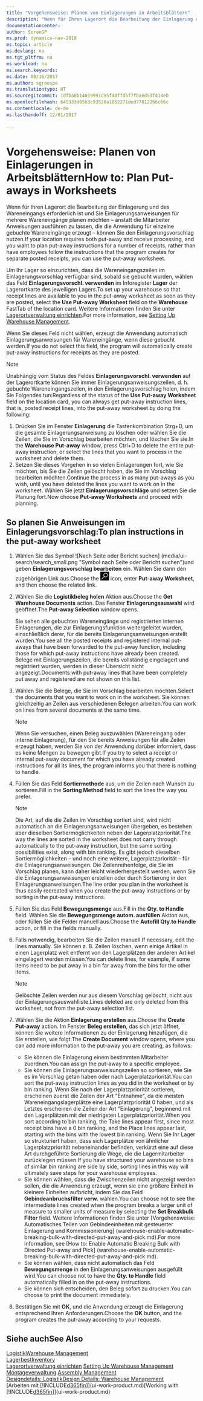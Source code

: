 ```yaml
---
title: "Vorgehensweise: Planen von Einlagerungen in Arbeitsblättern"
description: "Wenn für Ihren Lagerort die Bearbeitung der Einlagerung und des Wareneingangs erforderlich ist und Sie Einlagerungsanweisungen für mehrere Wareneingänge planen möchten – anstatt die Mitarbeiter Anweisungen ausführen zu lassen, die die Anwendung für einzelne gebuchte Wareneingänge erzeugt – können Sie den Einlagerungsvorschlag nutzen."
documentationcenter: 
author: SorenGP
ms.prod: dynamics-nav-2018
ms.topic: article
ms.devlang: na
ms.tgt_pltfrm: na
ms.workload: na
ms.search.keywords: 
ms.date: 08/16/2017
ms.author: sgroespe
ms.translationtype: HT
ms.sourcegitcommit: 1dfba8b14019991c95f40ffd5f7fbaed5df414eb
ms.openlocfilehash: 645333d05b3c93526a1852271ded77812266c66c
ms.contentlocale: de-de
ms.lasthandoff: 12/01/2017

---
```

# <a name="how-to-plan-put-aways-in-worksheets"></a><span data-ttu-id="9315d-103">Vorgehensweise: Planen von Einlagerungen in Arbeitsblättern</span><span class="sxs-lookup"><span data-stu-id="9315d-103">How to: Plan Put-aways in Worksheets</span></span>
<span data-ttu-id="9315d-104">Wenn für Ihren Lagerort die Bearbeitung der Einlagerung und des Wareneingangs erforderlich ist und Sie Einlagerungsanweisungen für mehrere Wareneingänge planen möchten – anstatt die Mitarbeiter Anweisungen ausführen zu lassen, die die Anwendung für einzelne gebuchte Wareneingänge erzeugt – können Sie den Einlagerungsvorschlag nutzen.</span><span class="sxs-lookup"><span data-stu-id="9315d-104">If your location requires both put-away and receive processing, and you want to plan put-away instructions for a number of receipts, rather than have employees follow the instructions that the program creates for separate posted receipts, you can use the put-away worksheet.</span></span>  

<span data-ttu-id="9315d-105">Um Ihr Lager so einzurichten, dass die Wareneingangszeilen im Einlagerungsvorschlag verfügbar sind, sobald sie gebucht wurden, wählen das Feld **Einlagerungsvorschl. verwenden** im Inforegister **Lager** der Lagerortkarte des jeweiligen Lagers.</span><span class="sxs-lookup"><span data-stu-id="9315d-105">To set up your warehouse so that receipt lines are available to you in the put-away worksheet as soon as they are posted, select the **Use Put-away Worksheet** field on the **Warehouse** FastTab of the location card.</span></span> <span data-ttu-id="9315d-106">Weitere Informationen finden Sie unter [Lagerortverwaltung einrichten](warehouse-setup-warehouse.md).</span><span class="sxs-lookup"><span data-stu-id="9315d-106">For more information, see [Setting Up Warehouse Management](warehouse-setup-warehouse.md).</span></span>  

<span data-ttu-id="9315d-107">Wenn Sie dieses Feld nicht wählen, erzeugt die Anwendung automatisch Einlagerungsanweisungen für Wareneingänge, wenn diese gebucht werden.</span><span class="sxs-lookup"><span data-stu-id="9315d-107">If you do not select this field, the program will automatically create put-away instructions for receipts as they are posted.</span></span>  

> [!NOTE]  
>  <span data-ttu-id="9315d-108">Unabhängig vom Status des Feldes **Einlagerungsvorschl. verwenden** auf der Lagerortkarte können Sie immer Einlagerungsanweisungszeilen, d. h. gebuchte Wareneingangszeilen, in den Einlagerungsvorschlag holen, indem Sie Folgendes tun:</span><span class="sxs-lookup"><span data-stu-id="9315d-108">Regardless of the status of the **Use Put-away Worksheet** field on the location card, you can always get put-away instruction lines, that is, posted receipt lines, into the put-away worksheet by doing the following:</span></span>  
>   
>  1.  <span data-ttu-id="9315d-109">Drücken Sie im Fenster **Einlagerung** die Tastenkombination Strg+D, um die gesamte Einlagerungsanweisung zu löschen oder wählen Sie die Zeilen, die Sie im Vorschlag bearbeiten möchten, und löschen Sie sie.</span><span class="sxs-lookup"><span data-stu-id="9315d-109">In the **Warehouse Put-away** window, press Ctrl+D to delete the entire put-away instruction, or select the lines that you want to process in the worksheet and delete them.</span></span>  
> 2.  <span data-ttu-id="9315d-110">Setzen Sie dieses Vorgehen in so vielen Einlagerungen fort, wie Sie möchten, bis Sie die Zeilen gelöscht haben, die Sie im Vorschlag bearbeiten möchten.</span><span class="sxs-lookup"><span data-stu-id="9315d-110">Continue the process in as many put-aways as you wish, until you have deleted the lines you want to work on in the worksheet.</span></span> <span data-ttu-id="9315d-111">Wählen Sie jetzt **Einlagerungsvorschläge** und setzen Sie die Planung fort.</span><span class="sxs-lookup"><span data-stu-id="9315d-111">Now choose **Put-away Worksheets** and proceed with planning.</span></span>  

## <a name="to-plan-instructions-in-the-put-away-worksheet"></a><span data-ttu-id="9315d-112">So planen Sie Anweisungen im Einlagerungsvorschlag:</span><span class="sxs-lookup"><span data-stu-id="9315d-112">To plan instructions in the put-away worksheet</span></span>  
1.  <span data-ttu-id="9315d-113">Wählen Sie das Symbol ![Nach Seite oder Bericht suchen] (media/ui-search/search_small.png "Symbol nach Seite oder Bericht suchen")und geben **Einlagerungsvorschlag bearbeiten** ein. Wählen Sie dann den zugehörigen Link aus.</span><span class="sxs-lookup"><span data-stu-id="9315d-113">Choose the ![Search for Page or Report](media/ui-search/search_small.png "Search for Page or Report icon") icon, enter **Put-away Worksheet**, and then choose the related link.</span></span>  
2.  <span data-ttu-id="9315d-114">Wählen Sie die **Logistikbeleg holen** Aktion aus.</span><span class="sxs-lookup"><span data-stu-id="9315d-114">Choose the **Get Warehouse Documents** action.</span></span> <span data-ttu-id="9315d-115">Das Fenster **Einlagerungsauswahl** wird geöffnet.</span><span class="sxs-lookup"><span data-stu-id="9315d-115">The **Put-away Selection** window opens.</span></span>  

    <span data-ttu-id="9315d-116">Sie sehen alle gebuchten Wareneingänge und registrierten internen Einlagerungen, die zur Einlagerungsfunktion weitergeleitet wurden, einschließlich derer, für die bereits Einlagerungsanweisungen erstellt wurden.</span><span class="sxs-lookup"><span data-stu-id="9315d-116">You see all the posted receipts and registered internal put-aways that have been forwarded to the put-away function, including those for which put-away instructions have already been created.</span></span> <span data-ttu-id="9315d-117">Belege mit Einlagerungszeilen, die bereits vollständig eingelagert und registriert wurden, werden in dieser Übersicht nicht angezeigt.</span><span class="sxs-lookup"><span data-stu-id="9315d-117">Documents with put-away lines that have been completely put away and registered are not shown on this list.</span></span>  

3. <span data-ttu-id="9315d-118">Wählen Sie die Belege, die Sie im Vorschlag bearbeiten möchten.</span><span class="sxs-lookup"><span data-stu-id="9315d-118">Select the documents that you want to work on in the worksheet.</span></span> <span data-ttu-id="9315d-119">Sie können gleichzeitig an Zeilen aus verschiedenen Belegen arbeiten.</span><span class="sxs-lookup"><span data-stu-id="9315d-119">You can work on lines from several documents at the same time.</span></span>  

    > [!NOTE]  
    >  <span data-ttu-id="9315d-120">Wenn Sie versuchen, einen Beleg auszuwählen (Wareneingang oder interne Einlagerung), für den Sie bereits Anweisungen für alle Zeilen erzeugt haben, werden Sie von der Anwendung darüber informiert, dass es keine Mengen zu bewegen gibt.</span><span class="sxs-lookup"><span data-stu-id="9315d-120">If you try to select a receipt or internal put-away document for which you have already created instructions for all its lines, the program informs you that there is nothing to handle.</span></span>  

4. <span data-ttu-id="9315d-121">Füllen Sie das Feld **Sortiermethode** aus, um die Zeilen nach Wunsch zu sortieren.</span><span class="sxs-lookup"><span data-stu-id="9315d-121">Fill in the **Sorting Method** field to sort the lines the way you prefer.</span></span>  

    > [!NOTE]  
    >  <span data-ttu-id="9315d-122">Die Art, auf die die Zeilen im Vorschlag sortiert sind, wird nicht automatisch an die Einlagerungsanweisungen übergeben, es bestehen aber dieselben Sortiermöglichkeiten neben der Lagerplatzpriorität.</span><span class="sxs-lookup"><span data-stu-id="9315d-122">The way the lines are sorted in the worksheet does not carry through automatically to the put-away instruction, but the same sorting possibilities exist, along with bin ranking.</span></span> <span data-ttu-id="9315d-123">Es gibt jedoch dieselben Sortiermöglichkeiten – und noch eine weitere, Lagerplatzpriorität – für die Einlagerungsanweisungen. Die Zeilenreihenfolge, die Sie im Vorschlag planen, kann daher leicht wiederhergestellt werden, wenn Sie die Einlagerungsanweisungen erstellen oder durch Sortierung in den Einlagerungsanweisungen.</span><span class="sxs-lookup"><span data-stu-id="9315d-123">The line order you plan in the worksheet is thus easily recreated when you create the put-away instructions or by sorting in the put-away instructions.</span></span>  

5.  <span data-ttu-id="9315d-124">Füllen Sie das Feld **Bewegungsmenge** aus.</span><span class="sxs-lookup"><span data-stu-id="9315d-124">Fill in the **Qty. to Handle** field.</span></span> <span data-ttu-id="9315d-125">Wählen Sie die **Bewegungsmenge autom. ausfüllen** Aktion aus, oder füllen Sie die Felder manuell aus.</span><span class="sxs-lookup"><span data-stu-id="9315d-125">Choose the **Autofill Qty.to Handle** action, or fill in the fields manually.</span></span>  
6.  <span data-ttu-id="9315d-126">Falls notwendig, bearbeiten Sie die Zeilen manuell.</span><span class="sxs-lookup"><span data-stu-id="9315d-126">If necessary, edit the lines manually.</span></span> <span data-ttu-id="9315d-127">Sie können z. B. Zeilen löschen, wenn einige Artikel in einen Lagerplatz weit entfernt von den Lagerplätzen der anderen Artikel eingelagert werden müssen.</span><span class="sxs-lookup"><span data-stu-id="9315d-127">You can delete lines, for example, if some items need to be put away in a bin far away from the bins for the other items.</span></span>  

    > [!NOTE]  
    >  <span data-ttu-id="9315d-128">Gelöschte Zeilen werden nur aus diesem Vorschlag gelöscht, nicht aus der Einlagerungsauswahlliste.</span><span class="sxs-lookup"><span data-stu-id="9315d-128">Lines deleted are only deleted from this worksheet, not from the put-away selection list.</span></span>  

7.  <span data-ttu-id="9315d-129">Wählen Sie die Aktion **Einlagerung erstellen** aus.</span><span class="sxs-lookup"><span data-stu-id="9315d-129">Choose the **Create Put-away** action.</span></span> <span data-ttu-id="9315d-130">Im Fenster **Beleg erstellen**, das sich jetzt öffnet, können Sie weitere Informationen zu der Einlagerung hinzufügen, die Sie erstellen, wie folgt:</span><span class="sxs-lookup"><span data-stu-id="9315d-130">The **Create Document** window opens, where you can add more information to the put-away you are creating, as follows:</span></span>  

    -   <span data-ttu-id="9315d-131">Sie können die Einlagerung einem bestimmten Mitarbeiter zuordnen.</span><span class="sxs-lookup"><span data-stu-id="9315d-131">You can assign the put-away to a specific employee.</span></span>  
    -   <span data-ttu-id="9315d-132">Sie können die Einlagerungsanweisungszeilen so sortieren, wie Sie es im Vorschlag getan haben oder nach Lagerplatzpriorität.</span><span class="sxs-lookup"><span data-stu-id="9315d-132">You can sort the put-away instruction lines as you did in the worksheet or by bin ranking.</span></span> <span data-ttu-id="9315d-133">Wenn Sie nach der Lagerplatzpriorität sortieren, erscheinen zuerst die Zeilen der Art "Entnahme", da die meisten Wareneingangslagerplätze eine Lagerplatzpriorität 0 haben, und als Letztes erscheinen die Zeilen der Art "Einlagerung", beginnend mit den Lagerplätzen mit der niedrigsten Lagerplatzpriorität.</span><span class="sxs-lookup"><span data-stu-id="9315d-133">When you sort according to bin ranking, the Take lines appear first, since most receipt bins have a 0 bin ranking, and the Place lines appear last, starting with the bins with the lowest bin ranking.</span></span> <span data-ttu-id="9315d-134">Wenn Sie Ihr Lager so strukturiert haben, dass sich Lagerplätze von ähnlicher Lagerplatzpriorität nebeneinander befinden, verkürzt eine auf diese Art durchgeführte Sortierung die Wege, die die Lagermitarbeiter zurücklegen müssen.</span><span class="sxs-lookup"><span data-stu-id="9315d-134">If you have structured your warehouse so bins of similar bin ranking are side by side, sorting lines in this way will ultimately save steps for your warehouse employees.</span></span>  
    -   <span data-ttu-id="9315d-135">Sie können wählen, dass die Zwischenzeilen nicht angezeigt werden sollen, die die Anwendung erzeugt, wenn sie eine größere Einheit in kleinere Einheiten aufbricht, indem Sie das Feld **Gebindeanbruchsfilter verw.** wählen.</span><span class="sxs-lookup"><span data-stu-id="9315d-135">You can choose not to see the intermediate lines created when the program breaks a larger unit of measure to smaller units of measure by selecting the **Set Breakbulk Filter** field.</span></span> <span data-ttu-id="9315d-136">Weitere Informationen finden Sie unter [Vorgehensweise: Automatisches Teilen von Gebindeeinheiten mit gesteuerter Einlagerung und Kommissionierung] (warehouse-enable-automatic-breaking-bulk-with-directed-put-away-and-pick.md).</span><span class="sxs-lookup"><span data-stu-id="9315d-136">For more information, see [How to: Enable Automatic Breaking Bulk with Directed Put-away and Pick] (warehouse-enable-automatic-breaking-bulk-with-directed-put-away-and-pick.md).</span></span>  
    -   <span data-ttu-id="9315d-137">Sie können wählen, dass nicht automatisch das Feld **Bewegungsmenge** in den Einlagerungsanweisungen ausgefüllt wird.</span><span class="sxs-lookup"><span data-stu-id="9315d-137">You can choose not to have the **Qty. to Handle** field automatically filled in on the put-away instructions.</span></span>  
    -   <span data-ttu-id="9315d-138">Sie können sich entscheiden, den Beleg sofort zu drucken.</span><span class="sxs-lookup"><span data-stu-id="9315d-138">You can choose to print the document immediately.</span></span>  

8.  <span data-ttu-id="9315d-139">Bestätigen Sie mit **OK**, und die Anwendung erzeugt die Einlagerung entsprechend Ihren Anforderungen.</span><span class="sxs-lookup"><span data-stu-id="9315d-139">Choose the **OK** button, and the program creates the put-away according to your requests.</span></span>  

## <a name="see-also"></a><span data-ttu-id="9315d-140">Siehe auch</span><span class="sxs-lookup"><span data-stu-id="9315d-140">See Also</span></span>  
[<span data-ttu-id="9315d-141">Logistik</span><span class="sxs-lookup"><span data-stu-id="9315d-141">Warehouse Management</span></span>](warehouse-manage-warehouse.md)  
[<span data-ttu-id="9315d-142">Lagerbest</span><span class="sxs-lookup"><span data-stu-id="9315d-142">Inventory</span></span>](inventory-manage-inventory.md)  
<span data-ttu-id="9315d-143">[Lagerortverwaltung einrichten](warehouse-setup-warehouse.md)   </span><span class="sxs-lookup"><span data-stu-id="9315d-143">[Setting Up Warehouse Management](warehouse-setup-warehouse.md)   </span></span>  
<span data-ttu-id="9315d-144">[Montageverwaltung](assembly-assemble-items.md)  </span><span class="sxs-lookup"><span data-stu-id="9315d-144">[Assembly Management](assembly-assemble-items.md)  </span></span>  
[<span data-ttu-id="9315d-145">Designdetails: Logistik</span><span class="sxs-lookup"><span data-stu-id="9315d-145">Design Details: Warehouse Management</span></span>](design-details-warehouse-management.md)  
<span data-ttu-id="9315d-146">[Arbeiten mit [!INCLUDE[d365fin](includes/d365fin_md.md)]](ui-work-product.md)</span><span class="sxs-lookup"><span data-stu-id="9315d-146">[Working with [!INCLUDE[d365fin](includes/d365fin_md.md)]](ui-work-product.md)</span></span>

